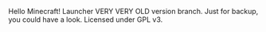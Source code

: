 Hello Minecraft! Launcher VERY VERY OLD version branch.
Just for backup, you could have a look.
Licensed under GPL v3.
